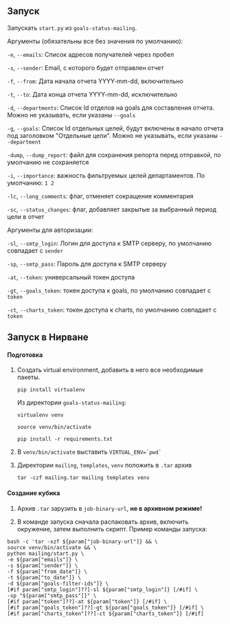 ## Запуск

Запускать `start.py` из `goals-status-mailing`.

Аргументы (обязательны все без значения по умолчанию):

`-e`, `--emails`: Список адресов получателей через пробел

`-s`, `--sender`: Email, с которого будет отправлен отчет

`-f`, `--from`: Дата начала отчета YYYY-mm-dd, включительно

`-t`, `--to`: Дата конца отчета YYYY-mm-dd, исключительно

`-d`, `--departments`: Список Id отделов на goals для составления отчета. Можно не указывать, если указаны `--goals`

 `-g`, `--goals`: Список Id отдельных целей, будут включены в начало отчета под заголовком "Отдельные цели". Можно не указывать, если указаны `--department`

 `-dump`, `--dump_report`: файл для сохранения репорта перед отправкой, по умолчанию не сохраняется

 `-i`, `--importance`: важность фильтруемых целей департаментов. По умолчанию: `1 2`

 `-lc`, `--long_comments`: флаг, отменяет сокращение комментария

 `-sc`, `--status_changes`: флаг, добавляет закрытые за выбранный период цели в отчет

Аргументы для авторизации:

`-sl`, `--smtp_login`: Логин для доступа к SMTP серверу, по умолчанию совпадает с `sender`

`-sp`, `--smtp_pass`: Пароль для доступа к SMTP серверу

`-at`, `--token`: универсальный токен доступа

`-gt`, `--goals_token`: токен доступа к goals, по умолчанию совпадает с `token`

`-ct`, `--charts_token`: токен доступа к charts, по умолчанию совпадает с `token`

## Запуск в Нирване

#### Подготовка

1) Создать virtual environment, добавить в него все необходимые пакеты.

    `pip install virtualenv`

    Из директории `goals-status-mailing`:

    `virtualenv venv`

    `source venv/bin/activate`

    `pip install -r requirements.txt`

2) В `venv/bin/activate` выставить `` VIRTUAL_ENV=`pwd` ``

3) Директории `mailing`, `templates`, `venv` положить в `.tar` архив

    `tar -czf mailing.tar mailing templates venv`

#### Создание кубика

1) Архив `.tar` зарузить в `job-binary-url`, __не в архивном режиме!__

2) В команде запуска сначала распаковать архив, включить окружение, затем выполнить скрипт.
Пример команды запуска:

```
bash -c 'tar -xzf ${param["job-binary-url"]} && \
source venv/bin/activate && \
python mailing/start.py \
-e ${param["emails"]} \
-s ${param["sender"]} \
-f ${param["from_date"]} \
-t ${param["to_date"]} \
-d ${param["goals-filter-ids"]} \
[#if param["smtp_login"]??]-sl ${param["smtp_login"]} [/#if] \
-sp "${param["smtp_pass"]}" \
[#if param["token"]??]-at ${param["token"]} [/#if] \
[#if param["goals_token"]??]-gt ${param["goals_token"]} [/#if] \
[#if param["charts_token"]??]-ct ${param["charts_token"]} [/#if]

